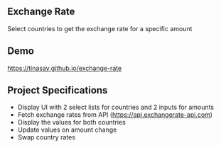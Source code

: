 ## Exchange Rate

Select countries to get the exchange rate for a specific amount

## Demo

https://tinasay.github.io/exchange-rate

## Project Specifications

- Display UI with 2 select lists for countries and 2 inputs for amounts
- Fetch exchange rates from API (https://api.exchangerate-api.com)
- Display the values for both countries
- Update values on amount change
- Swap country rates
